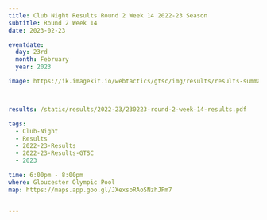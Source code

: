 ```yaml
---
title: Club Night Results Round 2 Week 14 2022-23 Season
subtitle: Round 2 Week 14
date: 2023-02-23

eventdate:
  day: 23rd
  month: February
  year: 2023

image: https://ik.imagekit.io/webtactics/gtsc/img/results/results-summary-14.jpg



results: /static/results/2022-23/230223-round-2-week-14-results.pdf

tags:
  - Club-Night
  - Results
  - 2022-23-Results
  - 2022-23-Results-GTSC
  - 2023

time: 6:00pm - 8:00pm
where: Gloucester Olympic Pool
map: https://maps.app.goo.gl/JXexsoRAoSNzhJPm7


---
```





